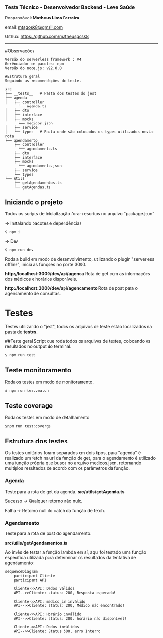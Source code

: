 ### Teste Técnico - Desenvolvedor Backend - Leve Saúde

Responsável: **Matheus Lima Ferreira**

email: mtsgosk8@gmail.com

Github: https://github.com/matheusgosk8

---

#Observações

```
Versão do serverless framework : V4
Gerênciador de pacotes: npm
Versão do node.js: v22.0.0

#Estrutura geral
Seguindo as recomendações do teste.
```

```
src
├── __tests__   # Pasta dos testes do jest
├── agenda
│   ├── controller
      └── agenda.ts
│   ├── dto
│   ├── interface
│   ├── mocks
      └── medicos.json
│   ├── service
│   └── types   # Pasta onde são colocados os types utilizados nesta rota
├── agendamento
    ├── controller
      └── agendamento.ts
    ├── dto
    ├── interface
    ├── mocks
      └── agendamento.json
    ├── service
    └── types
└── utils
    ├── getAgendamentos.ts
    └── getAgendas.ts

```

## Iniciando o projeto

Todos os scripts de inicialização foram escritos no arquivo "package.json"

-> Instalando pacotes e dependências

`$ npm i`

-> Dev

`$ npm run dev`

Roda a build em modo de desenvolvimento, utilizando o plugin "serverless offline", inicia as funções no porte 3000.

**http://localhost:3000/dev/api/agenda**
Rota de get com as informações dos médicos e horários disponíveis.

**http://localhost:3000/dev/api/agendamento**
Rota de post para o agendamento de consultas.

# Testes

Testes utilizando o "jest", todos os arquivos de teste estão localizados na pasta de **testes**.

##Teste geral
Script que roda todos os arquivos de testes, colocando os resultados no output do terminal.

`$ npm run test`

## Teste monitoramento

Roda os testes em modo de monitoramento.

`$ npm run test:watch`

## Teste coverage

Roda os testes em modo de detalhamento

`$npm run test:coverge`

## Estrutura dos testes

Os testes unitários foram separados em dois tipos, para "agenda" é realizado um fetch na url da função de get, para o agendamento é utilizado uma função própria que busca no arquivo medicos.json, retornando multiplos resultados de acordo com os parâmetros da função.

### Agenda

Teste para a rota de get da agenda.
**src/utils/getAgenda.ts**

Sucesso -> Qualquer retorno não nulo.

Falha -> Retorno null do catch da função de fetch.

### Agendamento

Teste para a rota de post do agendamento.

**src/utils/getAgendamentos.ts**

Ao invês de testar a função lambda em sí, aqui foi testado uma função específica utilizada para determinar os resultados da tentativa de agendamento:

```mermaid
sequenceDiagram
    participant Cliente
    participant API

    Cliente->>API: Dados válidos
    API-->>Cliente: status: 200, Resposta esperada!

    Cliente->>API: medico_id inválido
    API-->>Cliente: status: 200, Médico não encontrado!

    Cliente->>API: Horário inválido
    API-->>Cliente: status: 200, horário não disponível!

    Cliente->>API: Dados inválidos
    API-->>Cliente: Status 500, erro Interno






```
